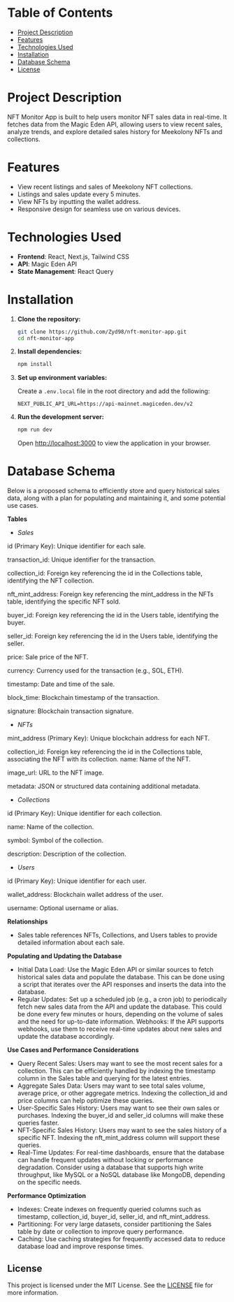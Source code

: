 # Table of Contents

- [Project Description](#project-description)
- [Features](#features)
- [Technologies Used](#technologies-used)
- [Installation](#installation)
- [Database Schema](#database-schema)
- [License](#license)

# Project Description

NFT Monitor App is built to help users monitor NFT sales data in real-time. It fetches data from the Magic Eden API, allowing users to view recent sales, analyze trends, and explore detailed sales history for Meekolony NFTs and collections.

# Features

- View recent listings and sales of Meekolony NFT collections.
- Listings and sales update every 5 minutes.
- View NFTs by inputting the wallet address.
- Responsive design for seamless use on various devices.

# Technologies Used

- **Frontend**: React, Next.js, Tailwind CSS
- **API**: Magic Eden API
- **State Management**: React Query

# Installation

1. **Clone the repository:**

   ```bash
   git clone https://github.com/Zyd98/nft-monitor-app.git
   cd nft-monitor-app
   ```

2. **Install dependencies:**

   ```bash
   npm install
   ```

3. **Set up environment variables:**

   Create a `.env.local` file in the root directory and add the following:

   ```plaintext
   NEXT_PUBLIC_API_URL=https://api-mainnet.magiceden.dev/v2
   ```

4. **Run the development server:**

   ```bash
   npm run dev
   ```

   Open [http://localhost:3000](http://localhost:3000) to view the application in your browser.

# Database Schema

Below is a proposed schema to efficiently store and query historical sales data, along with a plan for populating and maintaining it, and some potential use cases.

**Tables**

- *Sales*

id (Primary Key): Unique identifier for each sale.

transaction_id: Unique identifier for the transaction.

collection_id: Foreign key referencing the id in the Collections table, identifying the NFT collection.

nft_mint_address: Foreign key referencing the mint_address in the NFTs table, identifying the specific NFT sold.

buyer_id: Foreign key referencing the id in the Users table, identifying the buyer.

seller_id: Foreign key referencing the id in the Users table, identifying the seller.

price: Sale price of the NFT.

currency: Currency used for the transaction (e.g., SOL, ETH).

timestamp: Date and time of the sale.

block_time: Blockchain timestamp of the transaction.

signature: Blockchain transaction signature.


- *NFTs*

mint_address (Primary Key): Unique blockchain address for each NFT.

collection_id: Foreign key referencing the id in the Collections table, associating the NFT with its collection.
name: Name of the NFT.

image_url: URL to the NFT image.

metadata: JSON or structured data containing additional metadata.


- *Collections*

id (Primary Key): Unique identifier for each collection.

name: Name of the collection.

symbol: Symbol of the collection.

description: Description of the collection.


- *Users*
  
id (Primary Key): Unique identifier for each user.

wallet_address: Blockchain wallet address of the user.

username: Optional username or alias.

**Relationships**

- Sales table references NFTs, Collections, and Users tables to provide detailed information about each sale.

**Populating and Updating the Database**
- Initial Data Load: Use the Magic Eden API or similar sources to fetch historical sales data and populate the database. This can be done using a script that iterates over the API responses and inserts the data into the database.
- Regular Updates: Set up a scheduled job (e.g., a cron job) to periodically fetch new sales data from the API and update the database. This could be done every few minutes or hours, depending on the volume of sales and the need for up-to-date information.
Webhooks: If the API supports webhooks, use them to receive real-time updates about new sales and update the database accordingly.

**Use Cases and Performance Considerations**
- Query Recent Sales: Users may want to see the most recent sales for a collection. This can be efficiently handled by indexing the timestamp column in the Sales table and querying for the latest entries.
- Aggregate Sales Data: Users may want to see total sales volume, average price, or other aggregate metrics. Indexing the collection_id and price columns can help optimize these queries.
- User-Specific Sales History: Users may want to see their own sales or purchases. Indexing the buyer_id and seller_id columns will make these queries faster.
- NFT-Specific Sales History: Users may want to see the sales history of a specific NFT. Indexing the nft_mint_address column will support these queries.
- Real-Time Updates: For real-time dashboards, ensure that the database can handle frequent updates without locking or performance degradation. Consider using a database that supports high write throughput, like MySQL or a NoSQL database like MongoDB, depending on the specific needs.

**Performance Optimization**
- Indexes: Create indexes on frequently queried columns such as timestamp, collection_id, buyer_id, seller_id, and nft_mint_address.
- Partitioning: For very large datasets, consider partitioning the Sales table by date or collection to improve query performance.
- Caching: Use caching strategies for frequently accessed data to reduce database load and improve response times.

## License

This project is licensed under the MIT License. See the [LICENSE](LICENSE) file for more information.

